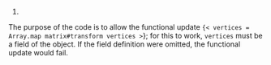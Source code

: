 1.
  The purpose of the code is to allow the functional update
  `{< vertices = Array.map matrix#transform vertices >`};
  for this to work, `vertices` must be a field of the object.
  If the field definition were omitted, the functional update would fail.

